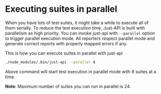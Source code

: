 # Executing suites in parallel

When you have lots of test suites, it might take a while to execute all of them serially. 
To reduce the test execution time, Just-API is built with parallelism as high priority. You can invoke just-api with `--parallel` option to trigger parallel execution mode.
All reporters respect parallel mode and generate correct reports with properly mapped errors if any.

This is how you can execute suites in parallel with just-api

```sh
./node_modules/.bin/just-api --parallel 8
```

Above command will start test execution in parallel mode with 8 suites at a time. 

**Note**: Maximum number of suites you can run in parallel is 24.